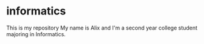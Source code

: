 # informatics
This is my repository
My name is Alix and I'm a second year college student majoring in Informatics. 

